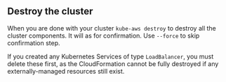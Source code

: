## Destroy the cluster

When you are done with your cluster `kube-aws destroy` to destroy all the cluster components. It will as for confirmation. Use `--force` to skip confirmation step.

If you created any Kubernetes Services of type `LoadBalancer`, you must delete these first, as the CloudFormation cannot be fully destroyed if any externally-managed resources still exist.
